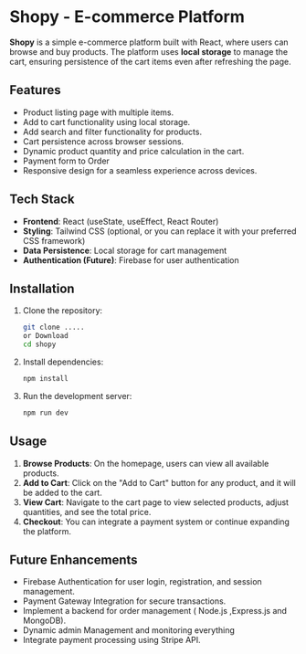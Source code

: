 # Shopy - E-commerce Platform

**Shopy** is a simple e-commerce platform built with React, where users can browse and buy products. The platform uses **local storage** to manage the cart, ensuring persistence of the cart items even after refreshing the page.

## Features

- Product listing page with multiple items.
- Add to cart functionality using local storage.
- Add search and filter functionality for products.
- Cart persistence across browser sessions.
- Dynamic product quantity and price calculation in the cart.
- Payment form to Order
- Responsive design for a seamless experience across devices.

## Tech Stack

- **Frontend**: React (useState, useEffect, React Router)
- **Styling**: Tailwind CSS (optional, or you can replace it with your preferred CSS framework)
- **Data Persistence**: Local storage for cart management
- **Authentication (Future)**: Firebase for user authentication

## Installation

1. Clone the repository:

   ```bash
   git clone .....
   or Download 
   cd shopy
   ```

2. Install dependencies:

   ```bash
   npm install
   ```

3. Run the development server:

   ```bash
   npm run dev
   ```
## Usage

1. **Browse Products**: On the homepage, users can view all available products.
2. **Add to Cart**: Click on the "Add to Cart" button for any product, and it will be added to the cart.
3. **View Cart**: Navigate to the cart page to view selected products, adjust quantities, and see the total price.
4. **Checkout**: You can integrate a payment system or continue expanding the platform.

## Future Enhancements

- Firebase Authentication for user login, registration, and session management.
- Payment Gateway Integration for secure transactions.
- Implement a backend for order management ( Node.js ,Express.js and MongoDB).
- Dynamic admin Management and monitoring everything
- Integrate payment processing using Stripe  API.

